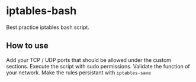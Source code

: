 # iptables-bash
Best practice iptables bash script.

## How to use
Add your TCP / UDP ports that should be allowed under the custom sections.
Execute the script with sudo permissions.
Validate the function of your network.
Make the rules persistant with ``iptables-save``
